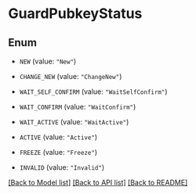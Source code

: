 # GuardPubkeyStatus

## Enum


* `NEW` (value: `"New"`)

* `CHANGE_NEW` (value: `"ChangeNew"`)

* `WAIT_SELF_CONFIRM` (value: `"WaitSelfConfirm"`)

* `WAIT_CONFIRM` (value: `"WaitConfirm"`)

* `WAIT_ACTIVE` (value: `"WaitActive"`)

* `ACTIVE` (value: `"Active"`)

* `FREEZE` (value: `"Freeze"`)

* `INVALID` (value: `"Invalid"`)


[[Back to Model list]](../README.md#documentation-for-models) [[Back to API list]](../README.md#documentation-for-api-endpoints) [[Back to README]](../README.md)


